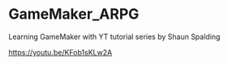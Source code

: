 # GameMaker_ARPG
Learning GameMaker with YT tutorial series by Shaun Spalding

https://youtu.be/KFob1sKLw2A
